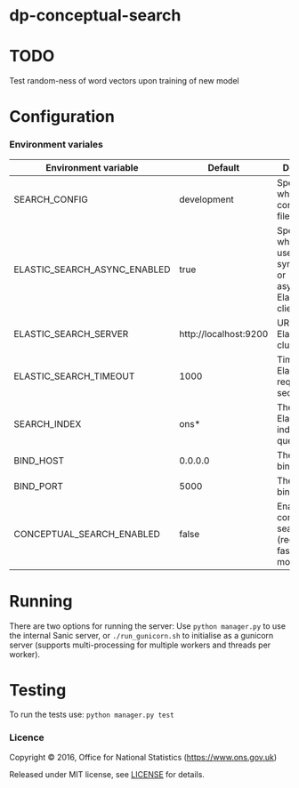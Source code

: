 dp-conceptual-search
==================

# TODO

Test random-ness of word vectors upon training of new model

# Configuration

### Environment variales

| Environment variable         | Default                 | Description
| ---------------------------- | ----------------------- | ----------------------------------------------------------------------------------------------------
| SEARCH_CONFIG                | development             | Specifies which config_*.py file to use.
| ELASTIC_SEARCH_ASYNC_ENABLED | true                    | Specify whether to use synchronous or asynchronous Elasticsearch client.
| ELASTIC_SEARCH_SERVER        | http://localhost:9200   | URL of Elasticsearch cluster.
| ELASTIC_SEARCH_TIMEOUT       | 1000                    | Timeout of Elasticsearch requests in seconds.
| SEARCH_INDEX                 | ons*                    | The Elasticsearch index to be queried.
| BIND_HOST                    | 0.0.0.0                 | The host to bind to.
| BIND_PORT                    | 5000                    | The port to bind to.
| CONCEPTUAL_SEARCH_ENABLED    | false                   | Enable/disable conceptual search (requires fastText models).

# Running

There are two options for running the server:
Use ```python manager.py``` to use the internal Sanic server, or  ```./run_gunicorn.sh``` to initialise as a 
gunicorn server (supports multi-processing for multiple workers and threads per worker).

# Testing

To run the tests use: ```python manager.py test```

### Licence

Copyright ©‎ 2016, Office for National Statistics (https://www.ons.gov.uk)

Released under MIT license, see [LICENSE](LICENSE.md) for details.
